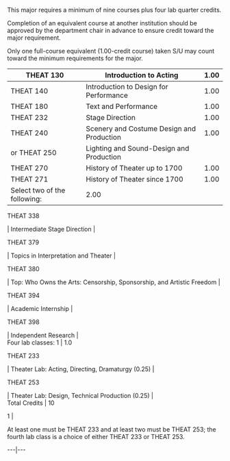 This major requires a minimum of nine courses plus four lab quarter credits.

Completion of an equivalent course at another institution should be approved
by the department chair in advance to ensure credit toward the major
requirement.

Only one full-course equivalent (1.00-credit course) taken S/U may count
toward the minimum requirements for the major.

THEAT 130  |  Introduction to Acting  |  1.00  
---|---|---  
THEAT 140  |  Introduction to Design for Performance  |  1.00  
THEAT 180  |  Text and Performance  |  1.00  
THEAT 232  |  Stage Direction  |  1.00  
THEAT 240  |  Scenery and Costume Design and Production  |  1.00  
or THEAT 250  |  Lighting and Sound-Design and Production  
THEAT 270  |  History of Theater up to 1700  |  1.00  
THEAT 271  |  History of Theater since 1700  |  1.00  
Select two of the following:  |  2.00  
  
THEAT 338

|  Intermediate Stage Direction  |  
  
THEAT 379

|  Topics in Interpretation and Theater  |  
  
THEAT 380

|  Top: Who Owns the Arts: Censorship, Sponsorship, and Artistic Freedom  |  
  
THEAT 394

|  Academic Internship  |  
  
THEAT 398

|  Independent Research  |  
Four lab classes:  1  |  1.0  
  
THEAT 233

|  Theater Lab: Acting, Directing, Dramaturgy (0.25)  |  
  
THEAT 253

|  Theater Lab: Design, Technical Production (0.25)  |  
Total Credits  |  10  
  
1  |

At least one must be THEAT 233 and at least two must be THEAT 253; the fourth
lab class is a choice of either THEAT 233 or THEAT 253.  
  
---|---

